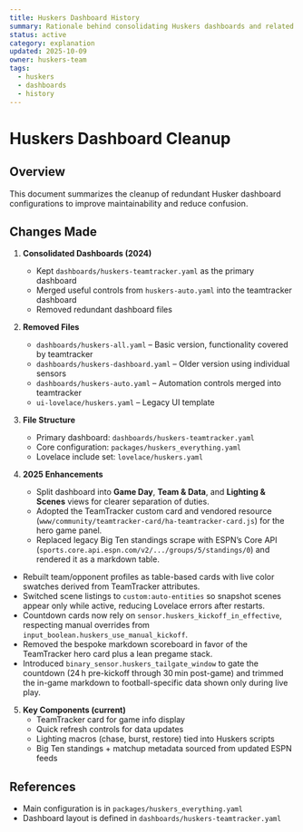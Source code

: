 ```yaml
---
title: Huskers Dashboard History
summary: Rationale behind consolidating Huskers dashboards and related clean-up actions.
status: active
category: explanation
updated: 2025-10-09
owner: huskers-team
tags:
  - huskers
  - dashboards
  - history
---
```


# Huskers Dashboard Cleanup

## Overview

This document summarizes the cleanup of redundant Husker dashboard configurations to improve maintainability and reduce confusion.

## Changes Made

1. **Consolidated Dashboards (2024)**
   - Kept `dashboards/huskers-teamtracker.yaml` as the primary dashboard
   - Merged useful controls from `huskers-auto.yaml` into the teamtracker dashboard
   - Removed redundant dashboard files

2. **Removed Files**
   - `dashboards/huskers-all.yaml` – Basic version, functionality covered by teamtracker
   - `dashboards/huskers-dashboard.yaml` – Older version using individual sensors
   - `dashboards/huskers-auto.yaml` – Automation controls merged into teamtracker
   - `ui-lovelace/huskers.yaml` – Legacy UI template

3. **File Structure**
   - Primary dashboard: `dashboards/huskers-teamtracker.yaml`
   - Core configuration: `packages/huskers_everything.yaml`
   - Lovelace include set: `lovelace/huskers.yaml`

4. **2025 Enhancements**
   - Split dashboard into **Game Day**, **Team & Data**, and **Lighting & Scenes** views for clearer separation of duties.
   - Adopted the TeamTracker custom card and vendored resource (`www/community/teamtracker-card/ha-teamtracker-card.js`) for the hero game panel.
   - Replaced legacy Big Ten standings scrape with ESPN’s Core API (`sports.core.api.espn.com/v2/.../groups/5/standings/0`) and rendered it as a markdown table.
- Rebuilt team/opponent profiles as table-based cards with live color swatches derived from TeamTracker attributes.
- Switched scene listings to `custom:auto-entities` so snapshot scenes appear only while active, reducing Lovelace errors after restarts.
- Countdown cards now rely on `sensor.huskers_kickoff_in_effective`, respecting manual overrides from `input_boolean.huskers_use_manual_kickoff`.
- Removed the bespoke markdown scoreboard in favor of the TeamTracker hero card plus a lean pregame stack.
- Introduced `binary_sensor.huskers_tailgate_window` to gate the countdown (24 h pre-kickoff through 30 min post-game) and trimmed the in-game markdown to football-specific data shown only during live play.

5. **Key Components (current)**
   - TeamTracker card for game info display
   - Quick refresh controls for data updates
   - Lighting macros (chase, burst, restore) tied into Huskers scripts
   - Big Ten standings + matchup metadata sourced from updated ESPN feeds

## References
- Main configuration is in `packages/huskers_everything.yaml`
- Dashboard layout is defined in `dashboards/huskers-teamtracker.yaml`
